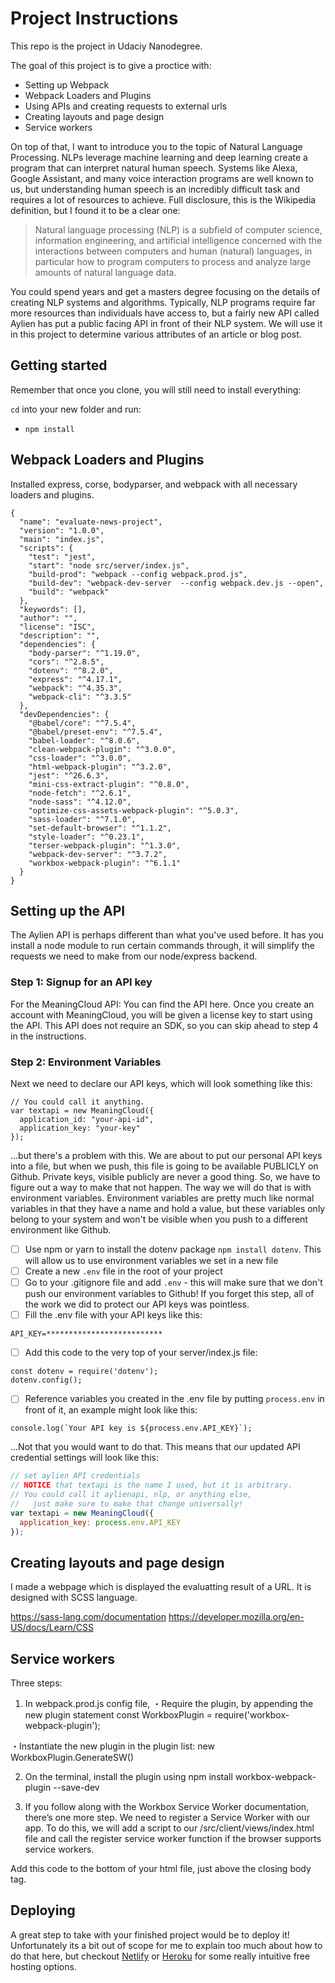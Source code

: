 # Project Instructions

This repo is the project in Udaciy Nanodegree.

The goal of this project is to give a proctice with:
- Setting up Webpack
- Webpack Loaders and Plugins
- Using APIs and creating requests to external urls
- Creating layouts and page design
- Service workers


On top of that, I want to introduce you to the topic of Natural Language Processing. NLPs leverage machine learning and deep learning create a program that can interpret natural human speech. Systems like Alexa, Google Assistant, and many voice interaction programs are well known to us, but understanding human speech is an incredibly difficult task and requires a lot of resources to achieve. Full disclosure, this is the Wikipedia definition, but I found it to be a clear one:

> Natural language processing (NLP) is a subfield of computer science, information engineering, and artificial intelligence
concerned with the interactions between computers and human (natural) languages, in particular how to program computers to
process and analyze large amounts of natural language data.

You could spend years and get a masters degree focusing on the details of creating NLP systems and algorithms. Typically, NLP programs require far more resources than individuals have access to, but a fairly new API called Aylien has put a public facing API in front of their NLP system. We will use it in this project to determine various attributes of an article or blog post.

## Getting started

Remember that once you clone, you will still need to install everything:

`cd` into your new folder and run:
- `npm install`

## Webpack Loaders and Plugins
Installed express, corse, bodyparser, and webpack with all necessary loaders and plugins.
```
{
  "name": "evaluate-news-project",
  "version": "1.0.0",
  "main": "index.js",
  "scripts": {
    "test": "jest",
    "start": "node src/server/index.js",
    "build-prod": "webpack --config webpack.prod.js",
    "build-dev": "webpack-dev-server  --config webpack.dev.js --open",
    "build": "webpack"
  },
  "keywords": [],
  "author": "",
  "license": "ISC",
  "description": "",
  "dependencies": {
    "body-parser": "^1.19.0",
    "cors": "^2.8.5",
    "dotenv": "^8.2.0",
    "express": "^4.17.1",
    "webpack": "^4.35.3",
    "webpack-cli": "^3.3.5"
  },
  "devDependencies": {
    "@babel/core": "^7.5.4",
    "@babel/preset-env": "^7.5.4",
    "babel-loader": "^8.0.6",
    "clean-webpack-plugin": "^3.0.0",
    "css-loader": "^3.0.0",
    "html-webpack-plugin": "^3.2.0",
    "jest": "^26.6.3",
    "mini-css-extract-plugin": "^0.8.0",
    "node-fetch": "^2.6.1",
    "node-sass": "^4.12.0",
    "optimize-css-assets-webpack-plugin": "^5.0.3",
    "sass-loader": "^7.1.0",
    "set-default-browser": "^1.1.2",
    "style-loader": "^0.23.1",
    "terser-webpack-plugin": "^1.3.0",
    "webpack-dev-server": "^3.7.2",
    "workbox-webpack-plugin": "^6.1.1"
  }
}
```
## Setting up the API

The Aylien API is perhaps different than what you've used before. It has you install a node module to run certain commands through, it will simplify the requests we need to make from our node/express backend.

### Step 1: Signup for an API key
For the MeaningCloud API: You can find the API here. Once you create an account with MeaningCloud, you will be given a license key to start using the API. This API does not require an SDK, so you can skip ahead to step 4 in the instructions.

### Step 2: Environment Variables
Next we need to declare our API keys, which will look something like this:
```
// You could call it anything.
var textapi = new MeaningCloud({
  application_id: "your-api-id",
  application_key: "your-key"
});
```
...but there's a problem with this. We are about to put our personal API keys into a file, but when we push, this file is going to be available PUBLICLY on Github. Private keys, visible publicly are never a good thing. So, we have to figure out a way to make that not happen. The way we will do that is with environment variables. Environment variables are pretty much like normal variables in that they have a name and hold a value, but these variables only belong to your system and won't be visible when you push to a different environment like Github.

- [ ] Use npm or yarn to install the dotenv package ```npm install dotenv```. This will allow us to use environment variables we set in a new file
- [ ] Create a new ```.env``` file in the root of your project
- [ ] Go to your .gitignore file and add ```.env``` - this will make sure that we don't push our environment variables to Github! If you forget this step, all of the work we did to protect our API keys was pointless.
- [ ] Fill the .env file with your API keys like this:
```
API_KEY=**************************
```
- [ ] Add this code to the very top of your server/index.js file:
```
const dotenv = require('dotenv');
dotenv.config();
```
- [ ] Reference variables you created in the .env file by putting ```process.env``` in front of it, an example might look like this:
```
console.log(`Your API key is ${process.env.API_KEY}`);
```
...Not that you would want to do that. This means that our updated API credential settings will look like this:
```javascript
// set aylien API credentials
// NOTICE that textapi is the name I used, but it is arbitrary. 
// You could call it aylienapi, nlp, or anything else, 
//   just make sure to make that change universally!
var textapi = new MeaningCloud({
  application_key: process.env.API_KEY
});
```
## Creating layouts and page design
I made a webpage which is displayed the evaluatting result of a URL.
It is designed with SCSS language.

https://sass-lang.com/documentation
https://developer.mozilla.org/en-US/docs/Learn/CSS

## Service workers
Three steps:
1. In webpack.prod.js config file,
・Require the plugin, by appending the new plugin statement
  const WorkboxPlugin = require('workbox-webpack-plugin');

・Instantiate the new plugin in the plugin list:
  new WorkboxPlugin.GenerateSW()

2. On the terminal, install the plugin using npm install workbox-webpack-plugin --save-dev

3. If you follow along with the Workbox Service Worker documentation, there’s one more step. We need to register a Service Worker with our app. To do this, we will add a script to our /src/client/views/index.html file and call the register service worker function if the browser supports service workers.

Add this code to the bottom of your html file, just above the closing body tag.

<script>
 // Check that service workers are supported
 if ('serviceWorker' in navigator) {
     // Use the window load event to keep the page load performant
     window.addEventListener('load', () => {
         navigator.serviceWorker.register('/service-worker.js');
     });
 }
</script>

## Deploying

A great step to take with your finished project would be to deploy it! Unfortunately its a bit out of scope for me to explain too much about how to do that here, but checkout [Netlify](https://www.netlify.com/) or [Heroku](https://www.heroku.com/) for some really intuitive free hosting options.

